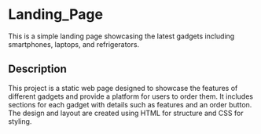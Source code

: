 # Landing_Page

This is a simple landing page showcasing the latest gadgets including smartphones, laptops, and refrigerators.

## Description

This project is a static web page designed to showcase the features of different gadgets and provide a platform for users to order them. It includes sections for each gadget with details such as features and an order button. The design and layout are created using HTML for structure and CSS for styling.

